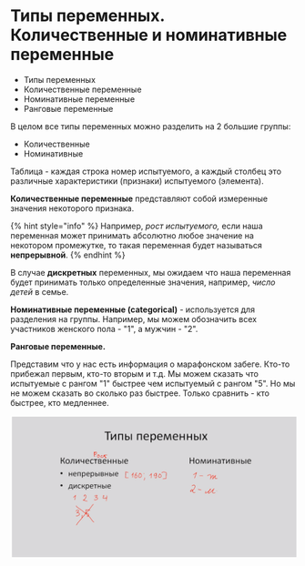 # Типы переменных. Количественные и номинативные переменные

* Типы переменных
* Количественные переменные
* Номинативные переменные
* Ранговые переменные

В целом все типы переменных можно разделить на 2 большие группы:

* Количественные
* Номинативные

Таблица - каждая строка номер испытуемого, а каждый столбец это различные характеристики \(признаки\) испытуемого \(элемента\).

**Количественные переменные** представляют собой измеренные значения некоторого признака. 

{% hint style="info" %}
Например, _рост испытуемого,_ если наша переменная может принимать абсолютно любое значение на некотором промежутке, то такая переменная будет называться **непрерывной**. 
{% endhint %}

В случае **дискретных** переменных, мы ожидаем что наша переменная будет принимать только определенные значения, например, _число детей_ в семье.

**Номинативные переменные \(categorical\)** - используется для разделения на группы. Например, мы можем обозначить всех участников женского пола - "1", а мужчин - "2". 

**Ранговые переменные.** 

Представим что у нас есть информация о марафонском забеге. Кто-то прибежал первым, кто-то вторым и т.д. Мы можем сказать что испытуемые с рангом "1" быстрее чем испытуемый с рангом "5". Но мы не можем сказать во сколько раз быстрее. Только сравнить - кто быстрее, кто медленнее.

![&#x422;&#x438;&#x43F;&#x44B; &#x43F;&#x435;&#x440;&#x435;&#x43C;&#x435;&#x43D;&#x43D;&#x44B;&#x445;](../.gitbook/assets/2019-06-18_19-43-03.png)



